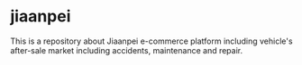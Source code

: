 # jiaanpei
This is a repository about Jiaanpei e-commerce platform including vehicle's after-sale market including accidents, maintenance and repair.
